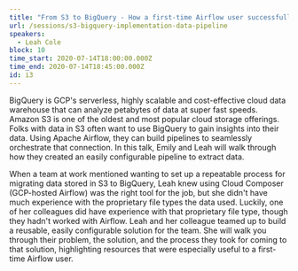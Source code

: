 ```yaml
---
title: "From S3 to BigQuery - How a first-time Airflow user successfully implemented a data pipeline"
url: /sessions/s3-bigquery-implementation-data-pipeline
speakers:
  - Leah Cole
block: 10
time_start: 2020-07-14T18:00:00.000Z
time_end: 2020-07-14T18:45:00.000Z
id: i3
---
```


BigQuery is GCP's serverless, highly scalable and cost-effective cloud data warehouse that can analyze petabytes of data at super fast speeds. Amazon S3 is one of the oldest and most popular cloud storage offerings. Folks with data in S3 often want to use BigQuery to gain insights into their data. Using Apache Airflow, they can build pipelines to seamlessly orchestrate that connection. In this talk, Emily and Leah will walk through how they created an easily configurable pipeline to extract data.

When a team at work mentioned wanting to set up a repeatable process for migrating data stored in S3 to BigQuery, Leah knew using Cloud Composer (GCP-hosted Airflow) was the right tool for the job, but she didn't have much experience with the proprietary file types the data used. Luckily, one of her colleagues did have experience with that proprietary file type, though they hadn't worked with Airflow. Leah and her colleague teamed up to build a reusable, easily configurable solution for the team. She will walk you through their problem, the solution, and the process they took for coming to that solution, highlighting resources that were especially useful to a first-time Airflow user.
